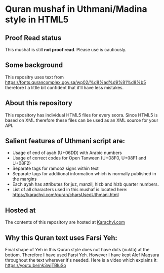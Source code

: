 # Quran mushaf in Uthmani/Madina style in HTML5

## Proof Read status
This mushaf is still **not proof read**. Please use is cautiously.

## Some background
This repositry uses text from https://fonts.qurancomplex.gov.sa/wp02/%d8%ad%d9%81%d8%b5 therefore I a little bit confident that it'll have less mistakes.

## About this repository
This repository has individual HTML5 files for every soora. Since HTML5 is based on XML therefore these files can be used as an XML source for your API.

## Salient features of Uthmani script are:
* Usage of end of ayah (U+06DD) with Arabic numbers
* Usage of correct codes for Open Tanween (U+08F0, U+08F1 and U+08F2)
* Separate tags for ramooz signs within text
* Separate tags for additional information which is normally published in the margins
* Each ayah has attributes for juz, manzil, hizb and hizb quarter numbers.
* List of all characters used in this mushaf is located here: https://karachvi.com/quran/charsUsedUthmani.html

## Hosted at
The contents of this repository are hosted at [Karachvi.com](https://www.karachvi.com)

## Why this Quran text uses Farsi Yeh:
Final shape of Yeh in this Quran style does not have dots (nukta) at the bottom. Therefore I have used Farsi Yeh. However I have kept Alef Maqsura throughout the text wherever it's needed. Here is a video which explains it:
https://youtu.be/nk3wjTBluSo
